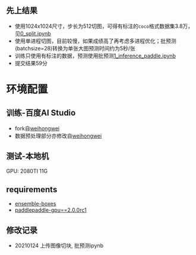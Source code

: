 ## 先上结果
- 使用1024x1024尺寸，步长为512切图，可得有标注的`coco`格式数据集3.8万，见[0_split.ipynb](https://github.com/ZhenguoYuan/YuanCompetition/blob/main/%E7%93%B7%E7%A0%96%E8%A1%A8%E9%9D%A2%E7%91%95%E7%96%B5%E6%99%BA%E8%83%BD%E6%A3%80%E6%B5%8B-2021%E5%B9%BF%E4%B8%9C%E5%B7%A5%E4%B8%9A%E6%99%BA%E9%80%A0%E5%88%9B%E6%96%B0%E5%A4%A7%E8%B5%9B/0_split.ipynb)
- 使用单进程切图，目前较慢，如果成绩高了再考虑多进程优化；批预测(batchsize=28)转换为单张大图预测时间约为5秒/张
- 训练只使用有标注的数据，预测使用批预测[1_inference_paddle.ipynb](https://github.com/ZhenguoYuan/YuanCompetition/blob/main/%E7%93%B7%E7%A0%96%E8%A1%A8%E9%9D%A2%E7%91%95%E7%96%B5%E6%99%BA%E8%83%BD%E6%A3%80%E6%B5%8B-2021%E5%B9%BF%E4%B8%9C%E5%B7%A5%E4%B8%9A%E6%99%BA%E9%80%A0%E5%88%9B%E6%96%B0%E5%A4%A7%E8%B5%9B/1_inference_paddle.ipynb)
- 提交结果59分

# 环境配置

## 训练-百度AI Studio
- fork自[weihongwei](https://tianchi.aliyun.com/forum/postDetail?postId=163756)
- 数据预处理部分亦修改自[weihongwei](https://tianchi.aliyun.com/forum/postDetail?postId=163756)
## 测试-本地机
GPU: 2080TI 11G

## requirements
- [ensemble-boxes](https://github.com/ZFTurbo/Weighted-Boxes-Fusion)
- [paddlepaddle-gpu==2.0.0rc1](https://www.paddlepaddle.org.cn)

## 修改记录
- 20210124 上传图像切块, 批预测ipynb

    


